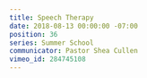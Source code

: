 ```yaml
---
title: Speech Therapy
date: 2018-08-13 00:00:00 -07:00
position: 36
series: Summer School
communicator: Pastor Shea Cullen
vimeo_id: 284745108
---
```


